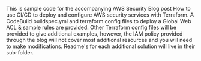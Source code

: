 This is sample code for the accompanying AWS Security Blog post How to use CI/CD to deploy and configure AWS security services with Terraform. A CodeBuild buildspec.yml and terraform config files to deploy a Global Web ACL & sample rules are provided. Other Terraform config files will be provided to give additional examples, however, the IAM policy provided through the blog will not cover most additional resources and you will need to make modifications. Readme's for each additional solution will live in their sub-folder.